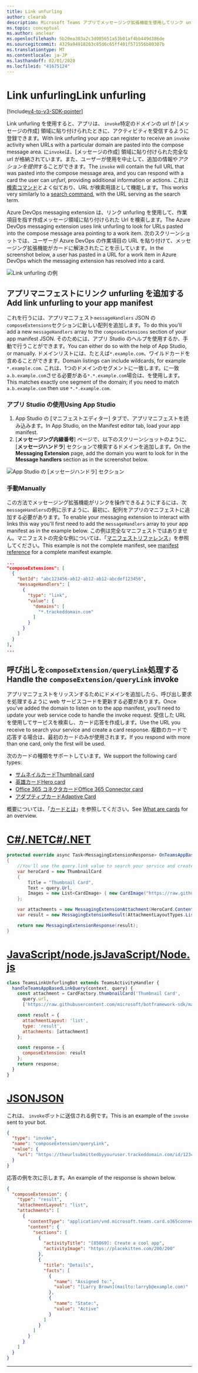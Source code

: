 ```yaml
---
title: Link unfurling
author: clearab
description: Microsoft Teams アプリでメッセージング拡張機能を使用してリンク unfurling を実行する方法について説明します。
ms.topic: conceptual
ms.author: anclear
ms.openlocfilehash: 5b20ea303a2c3d085651a53b01af4bb449d386de
ms.sourcegitcommit: 4329a94918263c85d6c65ff401f571556b80307b
ms.translationtype: MT
ms.contentlocale: ja-JP
ms.lasthandoff: 02/01/2020
ms.locfileid: "41675124"
---
```

# <a name="link-unfurling"></a><span data-ttu-id="75701-103">Link unfurling</span><span class="sxs-lookup"><span data-stu-id="75701-103">Link unfurling</span></span>

[!include[v4-to-v3-SDK-pointer](~/includes/v4-to-v3-pointer-me.md)]

<span data-ttu-id="75701-104">Link unfurling を使用すると、アプリは、 `invoke`特定のドメインの url が [メッセージの作成] 領域に貼り付けられたときに、アクティビティを受信するように登録できます。</span><span class="sxs-lookup"><span data-stu-id="75701-104">With link unfurling your app can register to receive an `invoke` activity when URLs with a particular domain are pasted into the compose message area.</span></span> <span data-ttu-id="75701-105">に`invoke`は、[メッセージの作成] 領域に貼り付けられた完全な url が格納されています。また、ユーザーが使用を中止して、追加の情報や*アクションを提供*することができます。</span><span class="sxs-lookup"><span data-stu-id="75701-105">The `invoke` will contain the full URL that was pasted into the compose message area, and you can respond with a card the user can *unfurl*, providing additional information or actions.</span></span> <span data-ttu-id="75701-106">これは[検索コマンド](~/messaging-extensions/how-to/search-commands/define-search-command.md)とよく似ており、URL が検索用語として機能します。</span><span class="sxs-lookup"><span data-stu-id="75701-106">This works very similarly to a [search command](~/messaging-extensions/how-to/search-commands/define-search-command.md), with the URL serving as the search term.</span></span>

<span data-ttu-id="75701-107">Azure DevOps messaging extension は、リンク unfurling を使用して、作業項目を指す作成メッセージ領域に貼り付けられた Url を検索します。</span><span class="sxs-lookup"><span data-stu-id="75701-107">The Azure DevOps messaging extension uses link unfurling to look for URLs pasted into the compose message area pointing to a work item.</span></span> <span data-ttu-id="75701-108">次のスクリーンショットでは、ユーザーが Azure DevOps の作業項目の URL を貼り付けて、メッセージング拡張機能がカードに解決されたことを示しています。</span><span class="sxs-lookup"><span data-stu-id="75701-108">In the screenshot below, a user has pasted in a URL for a work item in Azure DevOps which the messaging extension has resolved into a card.</span></span>

![Link unfurling の例](~/assets/images/compose-extensions/messagingextensions_linkunfurling.png)

## <a name="add-link-unfurling-to-your-app-manifest"></a><span data-ttu-id="75701-110">アプリマニフェストにリンク unfurling を追加する</span><span class="sxs-lookup"><span data-stu-id="75701-110">Add link unfurling to your app manifest</span></span>

<span data-ttu-id="75701-111">これを行うには、アプリマニフェスト`messageHandlers` JSON の`composeExtensions`セクションに新しい配列を追加します。</span><span class="sxs-lookup"><span data-stu-id="75701-111">To do this you'll add a new `messageHandlers` array to the `composeExtensions` section of your app manifest JSON.</span></span> <span data-ttu-id="75701-112">そのためには、アプリ Studio のヘルプを使用するか、手動で行うことができます。</span><span class="sxs-lookup"><span data-stu-id="75701-112">You can either do so with the help of App Studio, or manually.</span></span> <span data-ttu-id="75701-113">ドメインリストには、たとえば`*.example.com`、ワイルドカードを含めることができます。</span><span class="sxs-lookup"><span data-stu-id="75701-113">Domain listings can include wildcards, for example `*.example.com`.</span></span> <span data-ttu-id="75701-114">これは、1つのドメインのセグメントに一致します。に一致`a.b.example.com`させる必要がある`*.*.example.com`場合は、を使用します。</span><span class="sxs-lookup"><span data-stu-id="75701-114">This matches exactly one segment of the domain; if you need to match `a.b.example.com` then use `*.*.example.com`.</span></span>

### <a name="using-app-studio"></a><span data-ttu-id="75701-115">アプリ Studio の使用</span><span class="sxs-lookup"><span data-stu-id="75701-115">Using App Studio</span></span>

1. <span data-ttu-id="75701-116">App Studio の [マニフェストエディター] タブで、アプリマニフェストを読み込みます。</span><span class="sxs-lookup"><span data-stu-id="75701-116">In App Studio, on the Manifest editor tab, load your app manifest.</span></span>
1. <span data-ttu-id="75701-117">[**メッセージング内線番号**] ページで、以下のスクリーンショットのように、[**メッセージハンドラ**] セクションで検索するドメインを追加します。</span><span class="sxs-lookup"><span data-stu-id="75701-117">On the **Messaging Extension** page, add the domain you want to look for in the **Message handlers** section as in the screenshot below.</span></span>

![App Studio の [メッセージハンドラ] セクション](~/assets/images/link-unfurling.png)

### <a name="manually"></a><span data-ttu-id="75701-119">手動</span><span class="sxs-lookup"><span data-stu-id="75701-119">Manually</span></span>

<span data-ttu-id="75701-120">この方法でメッセージング拡張機能がリンクを操作できるようにするには、次`messageHandlers`の例に示すように、最初に、配列をアプリのマニフェストに追加する必要があります。</span><span class="sxs-lookup"><span data-stu-id="75701-120">To enable your messaging extension to interact with links this way you'll first need to add the `messageHandlers` array to your app manifest as in the example below.</span></span> <span data-ttu-id="75701-121">この例は完全なマニフェストではありません。マニフェストの完全な例については、「[マニフェストリファレンス](~/resources/schema/manifest-schema.md)」を参照してください。</span><span class="sxs-lookup"><span data-stu-id="75701-121">This example is not the complete manifest, see [manifest reference](~/resources/schema/manifest-schema.md) for a complete manifest example.</span></span>

```json
...
"composeExtensions": [
  {
    "botId": "abc123456-ab12-ab12-ab12-abcdef123456",
    "messageHandlers": [
      {
        "type": "link",
        "value": {
          "domains": [
            "*.trackeddomain.com"
          ]
        }
      }
    ]
  }
],
...
```

## <a name="handle-the-composeextensionquerylink-invoke"></a><span data-ttu-id="75701-122">呼び出しを`composeExtension/queryLink`処理する</span><span class="sxs-lookup"><span data-stu-id="75701-122">Handle the `composeExtension/queryLink` invoke</span></span>

<span data-ttu-id="75701-123">アプリマニフェストをリッスンするためにドメインを追加したら、呼び出し要求を処理するように web サービスコードを更新する必要があります。</span><span class="sxs-lookup"><span data-stu-id="75701-123">Once you've added the domain to listen on to the app manifest, you'll need to update your web service code to handle the invoke request.</span></span> <span data-ttu-id="75701-124">受信した URL を使用してサービスを検索し、カード応答を作成します。</span><span class="sxs-lookup"><span data-stu-id="75701-124">Use the URL you receive to search your service and create a card response.</span></span> <span data-ttu-id="75701-125">複数のカードで応答する場合は、最初のカードのみが使用されます。</span><span class="sxs-lookup"><span data-stu-id="75701-125">If you respond with more than one card, only the first will be used.</span></span>

<span data-ttu-id="75701-126">次のカードの種類をサポートしています。</span><span class="sxs-lookup"><span data-stu-id="75701-126">We support the following card types:</span></span>

* [<span data-ttu-id="75701-127">サムネイルカード</span><span class="sxs-lookup"><span data-stu-id="75701-127">Thumbnail card</span></span>](~/task-modules-and-cards/cards/cards-reference.md#thumbnail-card)
* [<span data-ttu-id="75701-128">英雄カード</span><span class="sxs-lookup"><span data-stu-id="75701-128">Hero card</span></span>](~/task-modules-and-cards/cards/cards-reference.md#hero-card)
* [<span data-ttu-id="75701-129">Office 365 コネクタカード</span><span class="sxs-lookup"><span data-stu-id="75701-129">Office 365 Connector card</span></span>](~/task-modules-and-cards/cards/cards-reference.md#office-365-connector-card)
* [<span data-ttu-id="75701-130">アダプティブカード</span><span class="sxs-lookup"><span data-stu-id="75701-130">Adaptive Card</span></span>](~/task-modules-and-cards/cards/cards-reference.md#adaptive-card)

<span data-ttu-id="75701-131">概要については、「[カードとは](~/task-modules-and-cards/what-are-cards.md)」を参照してください。</span><span class="sxs-lookup"><span data-stu-id="75701-131">See [What are cards](~/task-modules-and-cards/what-are-cards.md) for an overview.</span></span>

# <a name="cnettabdotnet"></a>[<span data-ttu-id="75701-132">C#/.NET</span><span class="sxs-lookup"><span data-stu-id="75701-132">C#/.NET</span></span>](#tab/dotnet)

```csharp
protected override async Task<MessagingExtensionResponse> OnTeamsAppBasedLinkQueryAsync(ITurnContext<IInvokeActivity> turnContext, AppBasedLinkQuery query, CancellationToken cancellationToken)
{
    //You'll use the query.link value to search your service and create a card response
    var heroCard = new ThumbnailCard
    {
        Title = "Thumbnail Card",
        Text = query.Url,
        Images = new List<CardImage> { new CardImage("https://raw.githubusercontent.com/microsoft/botframework-sdk/master/icon.png") },
    };

    var attachments = new MessagingExtensionAttachment(HeroCard.ContentType, null, heroCard);
    var result = new MessagingExtensionResult(AttachmentLayoutTypes.List, "result", new[] { attachments }, null, "test unfurl");

    return new MessagingExtensionResponse(result);
}
```

# <a name="javascriptnodejstabjavascript"></a>[<span data-ttu-id="75701-133">JavaScript/node.js</span><span class="sxs-lookup"><span data-stu-id="75701-133">JavaScript/Node.js</span></span>](#tab/javascript)

```javascript
class TeamsLinkUnfurlingBot extends TeamsActivityHandler {
  handleTeamsAppBasedLinkQuery(context, query) {
    const attachment = CardFactory.thumbnailCard('Thumbnail Card',
      query.url,
      ['https://raw.githubusercontent.com/microsoft/botframework-sdk/master/icon.png']);

    const result = {
      attachmentLayout: 'list',
      type: 'result',
      attachments: [attachment]
    };

    const response = {
      composeExtension: result
    };
    return response;
  }
}
```

# <a name="jsontabjson"></a>[<span data-ttu-id="75701-134">JSON</span><span class="sxs-lookup"><span data-stu-id="75701-134">JSON</span></span>](#tab/json)

<span data-ttu-id="75701-135">これは、 `invoke`ボットに送信される例です。</span><span class="sxs-lookup"><span data-stu-id="75701-135">This is an example of the `invoke` sent to your bot.</span></span>

```json
{
  "type": "invoke",
  "name": "composeExtension/queryLink",
  "value": {
    "url": "https://theurlsubmittedbyyouruser.trackeddomain.com/id/1234"
  }
}
```

<span data-ttu-id="75701-136">応答の例を次に示します。</span><span class="sxs-lookup"><span data-stu-id="75701-136">An example of the response is shown below.</span></span>

```json
{
  "composeExtension": {
    "type": "result",
    "attachmentLayout": "list",
    "attachments": [
      {
        "contentType": "application/vnd.microsoft.teams.card.o365connector",
        "content": {
          "sections": [
            {
              "activityTitle": "[85069]: Create a cool app",
              "activityImage": "https://placekitten.com/200/200"
            },
            {
              "title": "Details",
              "facts": [
                {
                  "name": "Assigned to:",
                  "value": "[Larry Brown](mailto:larryb@example.com)"
                },
                {
                  "name": "State:",
                  "value": "Active"
                }
              ]
            }
          ]
        }
      }
    ]
  }
}
```

* * *
